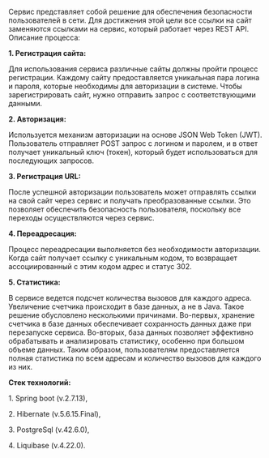 Сервис представляет собой решение для обеспечения безопасности пользователей в сети. Для достижения этой цели все ссылки на сайт заменяются ссылками на сервис, который работает через REST API. Описание процесса:
<p><b>1. Регистрация сайта:</b></p>
<p>Для использования сервиса различные сайты должны пройти процесс регистрации. Каждому сайту предоставляется уникальная пара логина и пароля, которые необходимы для авторизации в системе. Чтобы зарегистрировать сайт, нужно отправить запрос с соответствующими данными.</p>
<p><b>2. Авторизация:</b></p>
<p>Используется механизм авторизации на основе JSON Web Token (JWT). Пользователь отправляет POST запрос с логином и паролем, и в ответ получает уникальный ключ (токен), который будет использоваться для последующих запросов.</p>
<p><b>3. Регистрация URL:</b></p>
<p>После успешной авторизации пользователь может отправлять ссылки на свой сайт через сервис и получать преобразованные ссылки. Это позволяет обеспечить безопасность пользователя, поскольку все переходы осуществляются через сервис.</p>
<p><b>4. Переадресация:</b></p>
<p>Процесс переадресации выполняется без необходимости авторизации. Когда сайт получает ссылку с уникальным кодом, то возвращает ассоциированный с этим кодом адрес и статус 302.</p>
<p><b>5. Статистика:</b></p>
<p>В сервисе ведется подсчет количества вызовов для каждого адреса. Увеличение счетчика происходит в базе данных, а не в Java. Такое решение обусловлено несколькими причинами. Во-первых, хранение счетчика в базе данных обеспечивает сохранность данных даже при перезапуске сервиса. Во-вторых, база данных позволяет эффективно обрабатывать и анализировать статистику, особенно при большом объеме данных. Таким образом, пользователям предоставляется полная статистика по всем адресам и количество вызовов для каждого из них.</p>
<b>Стек технологий:</b>
<p>1. Spring boot (v.2.7.13),</p>
<p>2. Hibernate (v.5.6.15.Final),</p>
<p>3. PostgreSql (v.42.6.0),</p>
<p>4. Liquibase (v.4.22.0).</p>
